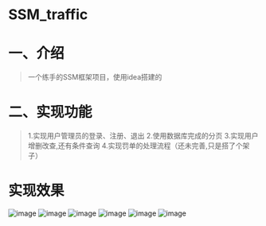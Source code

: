 # SSM_traffic
# 一、介绍
> 一个练手的SSM框架项目，使用idea搭建的

# 二、实现功能
> 1.实现用户管理员的登录、注册、退出
> 2.使用数据库完成的分页
> 3.实现用户增删改查,还有条件查询
> 4.实现罚单的处理流程（还未完善,只是搭了个架子）

# 实现效果
![image](https://user-images.githubusercontent.com/97952402/208842291-7daa713d-0329-4b58-aaea-c36fb26d2e33.png)
![image](https://user-images.githubusercontent.com/97952402/208842379-bd4c9b72-483e-4663-99f1-69c0447fbe68.png)
![image](https://user-images.githubusercontent.com/97952402/208842455-42dda579-1b60-4dca-bbe5-d3ad7d656f67.png)
![image](https://user-images.githubusercontent.com/97952402/208842618-c9f0913e-f171-425d-85d2-0f98d312aac9.png)
![image](https://user-images.githubusercontent.com/97952402/208842808-a507b5e4-1095-4224-90a3-6ef025fb9307.png)
![image](https://user-images.githubusercontent.com/97952402/208842848-12798bdf-39d9-4f93-8e1f-64d94150a634.png)
